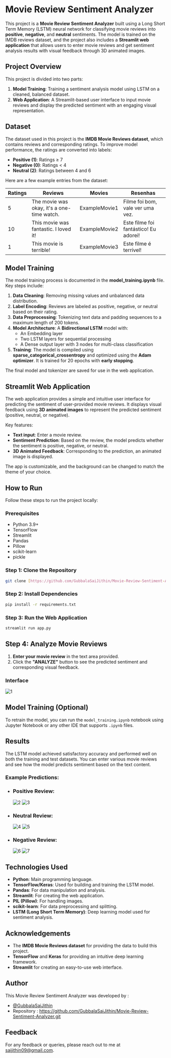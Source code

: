 # Movie Review Sentiment Analyzer

This project is a **Movie Review Sentiment Analyzer** built using a Long Short Term Memory (LSTM) neural network for classifying movie reviews into **positive**, **negative**, and **neutral** sentiments. The model is trained on the IMDB reviews dataset, and the project also includes a **Streamlit web application** that allows users to enter movie reviews and get sentiment analysis results with visual feedback through 3D animated images.

## Project Overview

This project is divided into two parts:
1. **Model Training**: Training a sentiment analysis model using LSTM on a cleaned, balanced dataset.
2. **Web Application**: A Streamlit-based user interface to input movie reviews and display the predicted sentiment with an engaging visual representation.

## Dataset

The dataset used in this project is the **IMDB Movie Reviews dataset**, which contains reviews and corresponding ratings. To improve model performance, the ratings are converted into labels: 

* **Positive (1)**: Ratings ≥ 7
* **Negative (0)**: Ratings < 4
* **Neutral (2)**: Ratings between 4 and 6

Here are a few example entries from the dataset:

| **Ratings** | **Reviews**                                   | **Movies**  | **Resenhas**                         |
|-------------|-----------------------------------------------|-------------|--------------------------------------|
| 5           | The movie was okay, it's a one-time watch.     | ExampleMovie1 | Filme foi bom, vale ver uma vez.     |
| 10           | This movie was fantastic. I loved it!          | ExampleMovie2 | Este filme foi fantástico! Eu adorei!|
| 1          | This movie is terrible!                        | ExampleMovie3 | Este filme é terrível!               |

## Model Training

The model training process is documented in the **model_training.ipynb** file. Key steps include:

1. **Data Cleaning**: Removing missing values and unbalanced data distribution.
2. **Label Encoding**: Reviews are labeled as positive, negative, or neutral based on their rating.
3. **Data Preprocessing**: Tokenizing text data and padding sequences to a maximum length of 200 tokens.
4. **Model Architecture**: A **Bidirectional LSTM** model with:
    - An Embedding layer
    - Two LSTM layers for sequential processing
    - A Dense output layer with 3 nodes for multi-class classification
5. **Training**: The model is compiled using **sparse_categorical_crossentropy** and optimized using the **Adam optimizer**. It is trained for 20 epochs with **early stopping**.

The final model and tokenizer are saved for use in the web application.

## Streamlit Web Application

The web application provides a simple and intuitive user interface for predicting the sentiment of user-provided movie reviews. It displays visual feedback using **3D animated images** to represent the predicted sentiment (positive, neutral, or negative).

Key features:
* **Text input**: Enter a movie review.
* **Sentiment Prediction**: Based on the review, the model predicts whether the sentiment is positive, negative, or neutral.
* **3D Animated Feedback**: Corresponding to the prediction, an animated image is displayed.

The app is customizable, and the background can be changed to match the theme of your choice.

## How to Run

Follow these steps to run the project locally:

### Prerequisites

* Python 3.9+
* TensorFlow
* Streamlit
* Pandas
* Pillow
* scikit-learn
* pickle

### Step 1: Clone the Repository

```bash
git clone [https://github.com/GubbalaSaiJithin/Movie-Review-Sentiment-Analyzer].git
```

### Step 2: Install Dependencies

```bash
pip install -r requirements.txt
```

### Step 3: Run the Web Application

```bash
streamlit run app.py
```

## Step 4: Analyze Movie Reviews

1. **Enter your movie review** in the text area provided.
2. Click the **"ANALYZE"** button to see the predicted sentiment and corresponding visual feedback.

### Interface 
![1](https://github.com/user-attachments/assets/27511d2c-816e-4634-9da5-5c84d0b590a3)

## Model Training (Optional)

To retrain the model, you can run the `model_training.ipynb` notebook using Jupyter Notebook or any other IDE that supports `.ipynb` files.

## Results

The LSTM model achieved satisfactory accuracy and performed well on both the training and test datasets. You can enter various movie reviews and see how the model predicts sentiment based on the text content.

### Example Predictions:

* ### Positive Review:
  ![2](https://github.com/user-attachments/assets/71615837-4bee-49ae-a88f-bc1a8d426a69)
  ![3](https://github.com/user-attachments/assets/ccc8d514-b82d-4a5a-aa21-bd63475540f5)
* ### Neutral Review:
  ![4](https://github.com/user-attachments/assets/e5ea5061-8892-4e03-8829-e3a1b3b75316)
  ![5](https://github.com/user-attachments/assets/d9312169-14d3-48bc-825d-153c7306a419)
* ### Negative Review:
  ![6](https://github.com/user-attachments/assets/07780940-fe10-4b4c-ad7b-b5dfe2c1af7b)
  ![7](https://github.com/user-attachments/assets/75648ecc-3d23-4e4a-9564-7edabb78e90b)

## Technologies Used

* **Python**: Main programming language.
* **TensorFlow/Keras**: Used for building and training the LSTM model.
* **Pandas**: For data manipulation and analysis.
* **Streamlit**: For creating the web application.
* **PIL (Pillow)**: For handling images.
* **scikit-learn**: For data preprocessing and splitting.
* **LSTM (Long Short Term Memory)**: Deep learning model used for sentiment analysis.

## Acknowledgements

* The **IMDB Movie Reviews dataset** for providing the data to build this project.
* **TensorFlow** and **Keras** for providing an intuitive deep learning framework.
* **Streamlit** for creating an easy-to-use web interface.

## Author

This Movie Review Sentiment Analyzer was developed by :
-	[@GubbalaSaiJithin](https://github.com/GubbalaSaiJithin)
-	Repository : https://github.com/GubbalaSaiJithin/Movie-Review-Sentiment-Analyzer.git

## Feedback

For any feedback or queries, please reach out to me at saijithin09@gmail.com.
